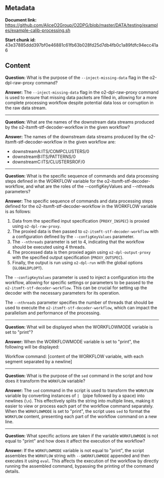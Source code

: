## Metadata

**Document link:** https://github.com/AliceO2Group/O2DPG/blob/master/DATA/testing/examples/example-calib-processing.sh

**Start chunk id:** 43e37885ddd397bf0e46881c61fb63b028fd25d7db4fb0c1a89fdfc94ecc41a6

## Content

**Question:** What is the purpose of the `--inject-missing-data` flag in the o2-dpl-raw-proxy command?

**Answer:** The `--inject-missing-data` flag in the o2-dpl-raw-proxy command is used to ensure that missing data packets are filled in, allowing for a more complete processing workflow despite potential data loss or corruption in the raw data stream.

---

**Question:** What are the names of the downstream data streams produced by the o2-itsmft-stf-decoder-workflow in the given workflow?

**Answer:** The names of the downstream data streams produced by the o2-itsmft-stf-decoder-workflow in the given workflow are:
- downstreamA:ITS/COMPCLUSTERS/0
- downstreamB:ITS/PATTERNS/0
- downstreamC:ITS/CLUSTERSROF/0

---

**Question:** What is the specific sequence of commands and data processing steps defined in the WORKFLOW variable for the o2-itsmft-stf-decoder-workflow, and what are the roles of the --configKeyValues and --nthreads parameters?

**Answer:** The specific sequence of commands and data processing steps defined for the o2-itsmft-stf-decoder-workflow in the WORKFLOW variable is as follows:

1. Data from the specified input specification (`PROXY_INSPEC`) is proxied using `o2-dpl-raw-proxy`.
2. The proxied data is then passed to `o2-itsmft-stf-decoder-workflow` with a configuration defined by the `--configKeyValues` parameter.
3. The `--nthreads` parameter is set to 4, indicating that the workflow should be executed using 4 threads.
4. The processed data is then proxied again using `o2-dpl-output-proxy` with the specified output specification (`PROXY_OUTSPEC`).
5. Finally, the output is run using `o2-dpl-run` with the global options (`GLOBALDPLOPT`).

The `--configKeyValues` parameter is used to inject a configuration into the workflow, allowing for specific settings or parameters to be passed to the `o2-itsmft-stf-decoder-workflow`. This can be crucial for setting up the decoder with the necessary parameters for its operation.

The `--nthreads` parameter specifies the number of threads that should be used to execute the `o2-itsmft-stf-decoder-workflow`, which can impact the parallelism and performance of the processing.

---

**Question:** What will be displayed when the WORKFLOWMODE variable is set to "print"?

**Answer:** When the WORKFLOWMODE variable is set to "print", the following will be displayed:

Workflow command:
[content of the WORKFLOW variable, with each segment separated by a newline]

---

**Question:** What is the purpose of the `sed` command in the script and how does it transform the `WORKFLOW` variable?

**Answer:** The `sed` command in the script is used to transform the `WORKFLOW` variable by converting instances of `| ` (pipe followed by a space) into newlines (`\n`). This effectively splits the string into multiple lines, making it easier to view or process each part of the workflow command separately. When the `WORKFLOWMODE` is set to "print", the script uses `sed` to format the `WORKFLOW` content, presenting each part of the workflow command on a new line.

---

**Question:** What specific actions are taken if the variable `WORKFLOWMODE` is not equal to "print" and how does it affect the execution of the workflow?

**Answer:** If the `WORKFLOWMODE` variable is not equal to "print", the script assembles the `WORKFLOW` string with `--$WORKFLOWMODE` appended and then executes it using `eval`. This affects the execution of the workflow by directly running the assembled command, bypassing the printing of the command details.